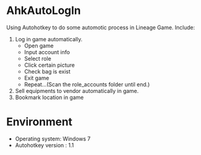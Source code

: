 # AhkAutoLogIn
Using Autohotkey to do some automotic process in Lineage Game. 
Include: 
1. Log in game automatically. 
   - Open game 
   - Input account info
   - Select role
   - Click certain picture
   - Check bag is exist
   - Exit game 
   - Repeat...(Scan the role_accounts folder until end.)
2. Sell equipments to vendor automatically in game.
3. Bookmark location in game



# Environment 
- Operating system: Windows 7
- Autohotkey version : 1.1
